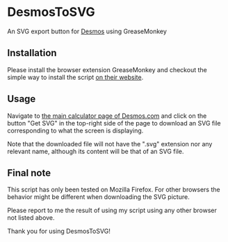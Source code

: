 # DesmosToSVG

An SVG export button for [Desmos](https://www.desmos.com/) using GreaseMonkey

## Installation

Please install the browser extension GreaseMonkey and checkout the
simple way to install the script [on their website](https://wiki.greasespot.net/Greasemonkey_Manual:Installing_Scripts).

## Usage

Navigate to [the main calculator page of Desmos.com](https://www.desmos.com/calculator)
and click on the button "Get SVG" in the top-right side of the page to download an SVG file corresponding
to what the screen is displaying.

Note that the downloaded file will not have the ".svg" extension nor any relevant name,
although its content will be that of an SVG file.

## Final note

This script has only been tested on Mozilla Firefox.
For other browsers the behavior might be different when downloading the SVG picture.

Please report to me the result of using my script using any other browser not listed above.

Thank you for using DesmosToSVG!


